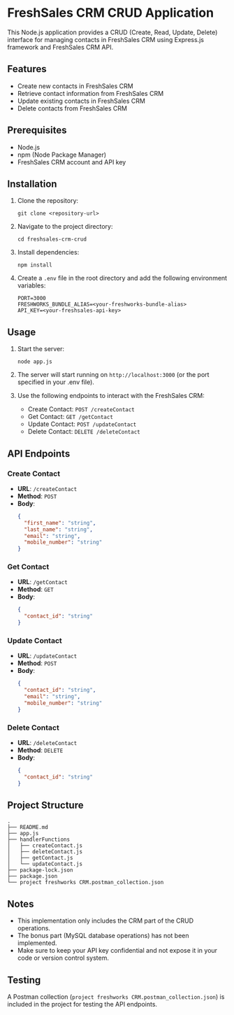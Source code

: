 # FreshSales CRM CRUD Application

This Node.js application provides a CRUD (Create, Read, Update, Delete) interface for managing contacts in FreshSales CRM using Express.js framework and FreshSales CRM API.

## Features

- Create new contacts in FreshSales CRM
- Retrieve contact information from FreshSales CRM
- Update existing contacts in FreshSales CRM
- Delete contacts from FreshSales CRM

## Prerequisites

- Node.js
- npm (Node Package Manager)
- FreshSales CRM account and API key

## Installation

1. Clone the repository:

   ```
   git clone <repository-url>
   ```

2. Navigate to the project directory:

   ```
   cd freshsales-crm-crud
   ```

3. Install dependencies:

   ```
   npm install
   ```

4. Create a `.env` file in the root directory and add the following environment variables:
   ```
   PORT=3000
   FRESHWORKS_BUNDLE_ALIAS=<your-freshworks-bundle-alias>
   API_KEY=<your-freshsales-api-key>
   ```

## Usage

1. Start the server:

   ```
   node app.js
   ```

2. The server will start running on `http://localhost:3000` (or the port specified in your .env file).

3. Use the following endpoints to interact with the FreshSales CRM:

   - Create Contact: `POST /createContact`
   - Get Contact: `GET /getContact`
   - Update Contact: `POST /updateContact`
   - Delete Contact: `DELETE /deleteContact`

## API Endpoints

### Create Contact

- **URL**: `/createContact`
- **Method**: `POST`
- **Body**:
  ```json
  {
    "first_name": "string",
    "last_name": "string",
    "email": "string",
    "mobile_number": "string"
  }
  ```

### Get Contact

- **URL**: `/getContact`
- **Method**: `GET`
- **Body**:
  ```json
  {
    "contact_id": "string"
  }
  ```

### Update Contact

- **URL**: `/updateContact`
- **Method**: `POST`
- **Body**:
  ```json
  {
    "contact_id": "string",
    "email": "string",
    "mobile_number": "string"
  }
  ```

### Delete Contact

- **URL**: `/deleteContact`
- **Method**: `DELETE`
- **Body**:
  ```json
  {
    "contact_id": "string"
  }
  ```

## Project Structure

```
.
├── README.md
├── app.js
├── handlerFunctions
│   ├── createContact.js
│   ├── deleteContact.js
│   ├── getContact.js
│   └── updateContact.js
├── package-lock.json
├── package.json
└── project freshworks CRM.postman_collection.json
```

## Notes

- This implementation only includes the CRM part of the CRUD operations.
- The bonus part (MySQL database operations) has not been implemented.
- Make sure to keep your API key confidential and not expose it in your code or version control system.

## Testing

A Postman collection (`project freshworks CRM.postman_collection.json`) is included in the project for testing the API endpoints.
